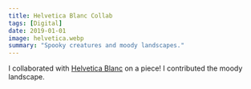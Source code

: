 ```yaml
---
title: Helvetica Blanc Collab
tags: [Digital]
date: 2019-01-01
image: helvetica.webp
summary: "Spooky creatures and moody landscapes."
---
```


I collaborated with [Helvetica Blanc](helveticablanc.com) on a piece! I contributed the moody landscape.